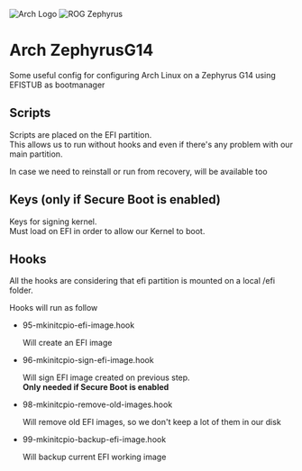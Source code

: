 ![Arch Logo][arch_logo]
![ROG Zephyrus][rog_zephyrus_logo]

# Arch ZephyrusG14

Some useful config for configuring Arch Linux on a Zephyrus G14 using EFISTUB as bootmanager

## Scripts

Scripts are placed on the EFI partition.  
This allows us to run without hooks and even if there's any problem with our main partition.

In case we need to reinstall or run from recovery, will be available too

## Keys (only if Secure Boot is enabled)

Keys for signing kernel.  
Must load on EFI in order to allow our Kernel to boot.

## Hooks

All the hooks are considering that efi partition is mounted on a local /efi folder.

Hooks will run as follow

- 95-mkinitcpio-efi-image.hook
  
  Will create an EFI image 

- 96-mkinitcpio-sign-efi-image.hook

  Will sign EFI image created on previous step.  
  **Only needed if Secure Boot is enabled**

- 98-mkinitcpio-remove-old-images.hook

  Will remove old EFI images, so we don't keep a lot of them in our disk

- 99-mkinitcpio-backup-efi-image.hook

  Will backup current EFI working image




[arch_logo]: https://upload.wikimedia.org/wikipedia/commons/e/e8/Archlinux-logo-standard-version.png
[rog_zephyrus_logo]: https://dlcdnwebimgs.asus.com/files/media/28d68e98-d302-4f24-b8f6-af2eb9d4eae4/v1/images/rog-eye.png